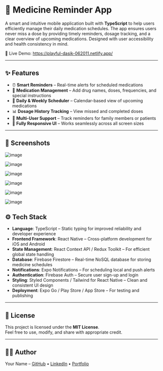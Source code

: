 # 💊 Medicine Reminder App

A smart and intuitive mobile application built with **TypeScript** to help users efficiently manage their daily medication schedules. The app ensures users never miss a dose by providing timely reminders, dosage tracking, and a clear overview of upcoming medications. Designed with user accessibility and health consistency in mind.

🔗 Live Demo: https://playful-dasik-062011.netlify.app/

---

## ✨ Features

- ⏰ **Smart Reminders** – Real-time alerts for scheduled medications
- 📝 **Medication Management** – Add drug names, doses, frequencies, and special instructions
- 📆 **Daily & Weekly Scheduler** – Calendar-based view of upcoming medications
- 📊 **Dosage History Tracking** – View missed and completed doses
- 👥 **Multi-User Support** – Track reminders for family members or patients
- 📱 **Fully Responsive UI** – Works seamlessly across all screen sizes

---

## 📸 Screenshots

![image](https://github.com/user-attachments/assets/7c2c959b-5842-4d1a-8ea6-67303c85ccbc)

![image](https://github.com/user-attachments/assets/f44325f0-031c-450b-bbcf-644ed1437ac9)


![image](https://github.com/user-attachments/assets/bccd2f06-9d33-4599-b02b-e2d2b34be95c)

![image](https://github.com/user-attachments/assets/0bfc731a-946b-410c-a4b2-2610c15c5048)


![image](https://github.com/user-attachments/assets/1812c996-0753-4860-b7bb-f21e45a20f13)

![image](https://github.com/user-attachments/assets/23df40a6-e082-4351-8510-b6d72d4cf426)






## ⚙️ Tech Stack

- **Language**: TypeScript – Static typing for improved reliability and developer experience  
- **Frontend Framework**: React Native – Cross-platform development for iOS and Android  
- **State Management**: React Context API / Redux Toolkit – For efficient global state handling  
- **Database**: Firebase Firestore – Real-time NoSQL database for storing medicine schedules  
- **Notifications**: Expo Notifications – For scheduling local and push alerts  
- **Authentication**: Firebase Auth – Secure user sign-up and login  
- **Styling**: Styled Components / Tailwind for React Native – Clean and consistent UI design  
- **Deployment**: Expo Go / Play Store / App Store – For testing and publishing

---

## 📜 License

This project is licensed under the **MIT License**.  
Feel free to use, modify, and share with appropriate credit.

---

## 👨‍💻 Author

Your Name – [GitHub](#) • [LinkedIn](#) • [Portfolio](#)
